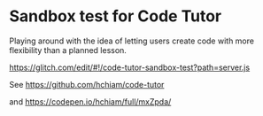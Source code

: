 # Sandbox test for Code Tutor

Playing around with the idea of letting users create code with more flexibility than a planned lesson.

<a href="https://glitch.com/edit/#!/code-tutor-sandbox-test?path=server.js" target="_blank">https://glitch.com/edit/#!/code-tutor-sandbox-test?path=server.js</a>

See <a href="https://github.com/hchiam/code-tutor" target="_blank">https://github.com/hchiam/code-tutor</a>

and <a href="https://codepen.io/hchiam/full/mxZpda/" target="_blank">https://codepen.io/hchiam/full/mxZpda/</a>
